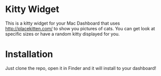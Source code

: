 Kitty Widget
============
This is a kitty widget for your Mac Dashboard that uses http://placekitten.com/ to show you pictures of cats.
You can get look at specific sizes or have a random kitty displayed for you.

Installation
============
Just clone the repo, open it in Finder and it will install to your dashboard!

